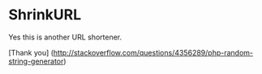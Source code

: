 ShrinkURL
=========

Yes this is another URL shortener.

[Thank you] (http://stackoverflow.com/questions/4356289/php-random-string-generator)